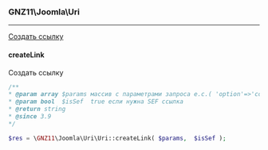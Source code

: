 ### GNZ11\Joomla\Uri
***
 [Создать ссылку](createLink)
 
#### <a name="createLink"><a> createLink
 Создать ссылку
 ```php
/**
* @param array $params массив с параметрами запроса e.c.( 'option'=>'com_search' ,  'view'=>'search'  )
* @param bool  $isSef  true если нужна SEF ссылка
* @return string
* @since 3.9
*/

$res = \GNZ11\Joomla\Uri\Uri::createLink( $params,  $isSef );
```